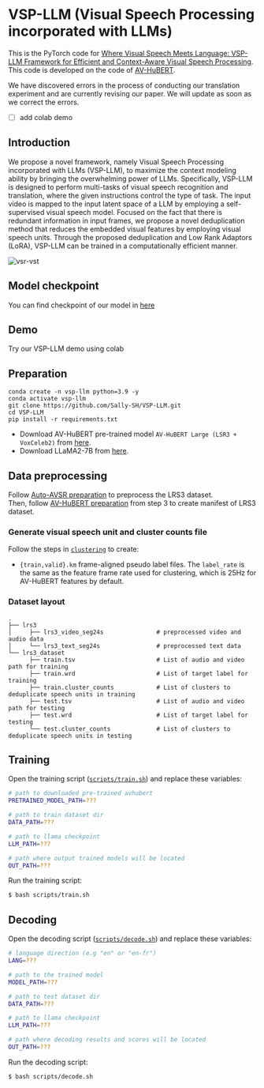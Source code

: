 # VSP-LLM (Visual Speech Processing incorporated with LLMs)

This is the PyTorch code for [Where Visual Speech Meets Language: VSP-LLM Framework for Efficient and Context-Aware Visual Speech Processing](https://arxiv.org/abs/2402.15151). This code is developed on the code of [AV-HuBERT](https://github.com/facebookresearch/av_hubert).

We have discovered errors in the process of conducting our translation experiment and are currently revising our paper. 
We will update as soon as we correct the errors.
- [ ] add colab demo

## Introduction

We propose a novel framework, namely Visual Speech Processing incorporated with LLMs (VSP-LLM), to maximize the context modeling ability by bringing the overwhelming power of LLMs. Specifically, VSP-LLM is designed to perform multi-tasks of visual speech recognition and translation, where the given instructions control the type of task. The input video is mapped to the input latent space of a LLM by employing a self-supervised visual speech model. Focused on the fact that there is redundant information in input frames, we propose a novel deduplication method that reduces the embedded visual features by employing visual speech units. Through the proposed deduplication and Low Rank Adaptors (LoRA), VSP-LLM can be trained in a computationally efficient manner.

![vsr-vst](docs/demo.gif)

## Model checkpoint

You can find checkpoint of our model in [here](https://drive.google.com/file/d/1fQarnmP5MEMzYCodphisr4QuViqVwuI5/view?usp=sharing)

## Demo

Try our VSP-LLM demo using colab

## Preparation

```
conda create -n vsp-llm python=3.9 -y
conda activate vsp-llm
git clone https://github.com/Sally-SH/VSP-LLM.git
cd VSP-LLM
pip install -r requirements.txt
```

- Download AV-HuBERT pre-trained model `AV-HuBERT Large (LSR3 + VoxCeleb2)` from [here](http://facebookresearch.github.io/av_hubert).
- Download LLaMA2-7B from [here](https://huggingface.co/meta-llama/Llama-2-7b-chat-hf).

## Data preprocessing
Follow [Auto-AVSR preparation](https://github.com/mpc001/auto_avsr/tree/main/preparation) to preprocess the LRS3 dataset.\
Then, follow [AV-HuBERT preparation](https://github.com/facebookresearch/av_hubert/tree/main/avhubert/preparation) from step 3 to create manifest of LRS3 dataset.

### Generate visual speech unit and cluster counts file
Follow the steps in [`clustering`](src/clustering/) to create:
- `{train,valid}.km` frame-aligned pseudo label files.
The `label_rate` is the same as the feature frame rate used for clustering,
which is 25Hz for AV-HuBERT features by default.

### Dataset layout

    .
    ├── lrs3
    │     ├── lrs3_video_seg24s               # preprocessed video and audio data
    │     └── lrs3_text_seg24s                # preprocessed text data
    └── lrs3_dataset
          ├── train.tsv                       # List of audio and video path for training
          ├── train.wrd                       # List of target label for training
          ├── train.cluster_counts            # List of clusters to deduplicate speech units in training
          ├── test.tsv                        # List of audio and video path for testing
          ├── test.wrd                        # List of target label for testing
          └── test.cluster_counts             # List of clusters to deduplicate speech units in testing

## Training

Open the training script ([`scripts/train.sh`](https://github.com/Sally-SH/VSP-LLM/blob/main/scripts/train.sh)) and replace these variables:

```bash
# path to downloaded pre-trained avhubert
PRETRAINED_MODEL_PATH=???

# path to train dataset dir
DATA_PATH=???

# path to llama checkpoint
LLM_PATH=???

# path where output trained models will be located
OUT_PATH=???
```

Run the training script:

```bash
$ bash scripts/train.sh
```

## Decoding

Open the decoding script ([`scripts/decode.sh`](https://github.com/Sally-SH/VSP-LLM/blob/main/scripts/decode.sh)) and replace these variables:

```bash
# language direction (e.g "en" or "en-fr")
LANG=???

# path to the trained model
MODEL_PATH=???

# path to test dataset dir
DATA_PATH=???

# path to llama checkpoint
LLM_PATH=???

# path where decoding results and scores will be located
OUT_PATH=???
```

Run the decoding script:

```bash
$ bash scripts/decode.sh
```
